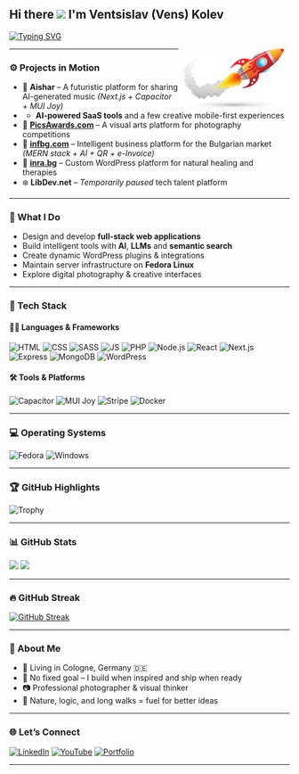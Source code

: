 ## Hi there <img src="https://media.giphy.com/media/hvRJCLFzcasrR4ia7z/giphy.gif" width="25px"> I'm Ventsislav (Vens) Kolev

[![Typing SVG](https://readme-typing-svg.herokuapp.com?font=Fira+Code&weight=600&size=22&pause=1000&color=00F7F7&center=true&vCenter=true&width=500&lines=Full-Stack+MERN+Developer;React+%2B+Next.js+Engineer;WordPress+Expert;Creative+Technologist;AI+Music+Platform+Builder;and+Photographer)](https://git.io/typing-svg)

<img align="right" src="./R.png" width="200" alt="Vens Kolev" />

---

### ⚙️ Projects in Motion

- 🎵 **Aishar** – A futuristic platform for sharing AI-generated music *(Next.js + Capacitor + MUI Joy)*
- - **AI-powered SaaS tools** and a few creative mobile-first experiences
- 📸 **[PicsAwards.com](https://picsawards.com)** – A visual arts platform for photography competitions  
- 🧠 **[infbg.com](https://infbg.com)** – Intelligent business platform for the Bulgarian market *(MERN stack + AI + QR + e-Invoice)*  
- 🏥 **[inra.bg](https://inra.bg)** – Custom WordPress platform for natural healing and therapies  
- ❄️ **LibDev.net** – *Temporarily paused* tech talent platform

---

### 🧠 What I Do

- Design and develop **full-stack web applications**
- Build intelligent tools with **AI**, **LLMs** and **semantic search**
- Create dynamic WordPress plugins & integrations
- Maintain server infrastructure on **Fedora Linux**
- Explore digital photography & creative interfaces

---

### 🧩 Tech Stack

#### 🧑‍💻 Languages & Frameworks
![HTML](https://img.shields.io/badge/HTML-E34F26?logo=html5&logoColor=white)
![CSS](https://img.shields.io/badge/CSS-1572B6?logo=css3&logoColor=white)
![SASS](https://img.shields.io/badge/SASS-8A2BE2?logo=sass&logoColor=white)
![JS](https://img.shields.io/badge/JavaScript-F7DF1E?logo=javascript&logoColor=black)
![PHP](https://img.shields.io/badge/PHP-777BB4?logo=php&logoColor=white)
![Node.js](https://img.shields.io/badge/Node.js-43853D?logo=node.js&logoColor=white)
![React](https://img.shields.io/badge/React-20232A?logo=react&logoColor=61DAFB)
![Next.js](https://img.shields.io/badge/Next.js-000000?logo=next.js&logoColor=white)
![Express](https://img.shields.io/badge/Express.js-404D59?logo=express&logoColor=white)
![MongoDB](https://img.shields.io/badge/MongoDB-47A248?logo=mongodb&logoColor=white)
![WordPress](https://img.shields.io/badge/WordPress-21759B?logo=wordpress&logoColor=white)

#### 🛠 Tools & Platforms
![Capacitor](https://img.shields.io/badge/Capacitor-119EFF?logo=capacitor&logoColor=white)
![MUI Joy](https://img.shields.io/badge/MUI%20Joy-%23007FFF?logo=mui&logoColor=white)
![Stripe](https://img.shields.io/badge/Stripe-008CDD?logo=stripe&logoColor=white)
![Docker](https://img.shields.io/badge/Docker-2496ED?logo=docker&logoColor=white)

---

### 💻 Operating Systems
![Fedora](https://img.shields.io/badge/Linux-Fedora%2041-blue?logo=fedora&logoColor=white)
![Windows](https://img.shields.io/badge/Windows-0078D6?logo=windows&logoColor=white)

---

### 🏆 GitHub Highlights

![Trophy](https://github-profile-trophy.vercel.app/?username=venskolev&theme=gruvbox&column=6&margin-w=10&margin-h=10)

---

### 📊 GitHub Stats

<img src="https://github-readme-stats.vercel.app/api?username=venskolev&count_private=true&show_icons=true&theme=algolia" height="200" />
<img src="https://github-readme-stats.vercel.app/api/top-langs/?username=venskolev&theme=algolia&langs_count=10&layout=compact" height="200" />

---

### 🔥 GitHub Streak

[![GitHub Streak](https://streak-stats.demolab.com?user=venskolev&theme=tokyonight_duo&mode=weekly)](https://git.io/streak-stats)

---

### 📸 About Me

- 📍 Living in Cologne, Germany 🇩🇪
- 🎯 No fixed goal – I build when inspired and ship when ready
- 📷 Professional photographer & visual thinker
- 🧘 Nature, logic, and long walks = fuel for better ideas

---

### 🌐 Let’s Connect

[![LinkedIn](https://img.shields.io/badge/LinkedIn-0077B5?logo=linkedin&logoColor=white)](https://www.linkedin.com/in/ventsislav-kolev-955a4162)
[![YouTube](https://img.shields.io/badge/YouTube-FF0000?logo=youtube&logoColor=white)](https://www.youtube.com/channel/UCCxZzQ8BW7ybSaZz41AU7QA)
[![Portfolio](https://img.shields.io/badge/Portfolio-4353FF?logo=google-chrome&logoColor=white)](https://kolev.libdev.net)

---
